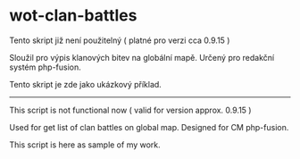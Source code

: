 ﻿# wot-clan-battles

Tento skript již není použitelný ( platné pro verzi cca 0.9.15 )

Sloužil pro výpis klanových bitev na globální mapě.
Určený pro redakční systém php-fusion.

Tento skript je zde jako ukázkový příklad.

---

This script is not functional now ( valid for version approx. 0.9.15 )

Used for get list of clan battles on global map.
Designed for CM php-fusion.

This script is here as sample of my work.
